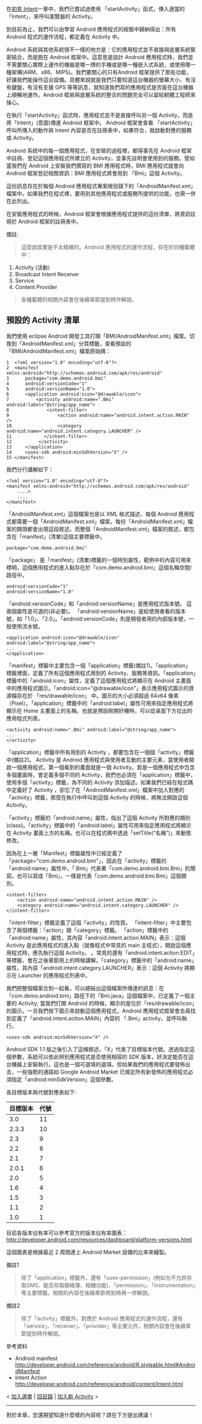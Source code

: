 在[初見 Intent](IntroAndroid.md)一章中，我們已嘗試過使用 「startActivity」函式，傳入適當的「Intent」，來呼叫瀏覽器的 Activity。

到目前為止，我們可以由學習 Android 應用程式的經驗中歸納得出：所有 Android 程式的運作流程，都定義在 Activity 中。

Android 系統與其他系統很不一樣的地方是：它的應用程式並不直接與底層系統緊密結合，而是跑在 Android 框架中。這意思是設計 Android 應用程式時，我們並不需要關心實際上運作的機器是哪一牌的手機或是哪一種嵌入式系統，或使用哪一種架構(ARM、x86、MIPS)。我們要關心的只有Android 框架提供了那些功能，好讓我們能操作這台設備。具體來說就是我們只要知道這台機器的螢幕大小、有沒有鍵盤，有沒有支援 GPS 等等訊息，就知道我們寫的應用程式是否能在這台機器上順暢地運作。Android 框架與底層系統的整合的問題完全可以留給軔體工程師來操心。

在執行「startActivity」函式時，應用程式並不是直接呼叫另一個 Activity，而是將「Intent」(意圖)傳進 Android 框架中。 Android 框架會查看 「startActivity」 呼叫所傳入的動作與 Intent 內容是否在註冊表中，如果符合，就啟動對應的服務或 Activity。

Android 系統中的每一個應用程式，在安裝的過程裡，都得事先在 Android 框架中註冊、登記這個應用程式所建立的 Activity，並事先註明會使用到的服務。譬如當我們在 Android 上安裝我們撰寫的 BMI 應用程式時，BMI 應用程式就會向 Android 框架登記相關資訊：BMI 應用程式將會用到 「Bmi」這個 Activity。

這份訊息存在於每個 Android 應用程式專案根目錄下的「AndroidManifest.xml」檔案中。如果我們在程式裡，要用到其他應用程式或服務所提供的功能，也需一併在此列出。

在安裝應用程式的時候，Android 框架會根據應用程式提供的這份清單，將資訊註冊於 Android 框架的註冊表中。


備註:
> 這麼說其實是不太精確的。Android 應用程式的運作流程，存在於四種載體中：

  1. Activity (活動)
  1. Broadcast Intent Receiver
  1. Service
  1. Content Provider

> 各種載體的相關內容會在後續章節提到時作解說。

## 預設的 Activity 清單 ##

我們使用 eclipse Android 開發工具打開「BMI/AndroidManifest.xml」檔案。切換到「AndroidManifest.xml」分頁標籤，查看預設的 「BMI/AndroidManifest.xml」檔案原始碼：

```
1  <?xml version="1.0" encoding="utf-8"?>
2  <manifest xmlns:android="http://schemas.android.com/apk/res/android"
3      package="com.demo.android.bmi"
4      android:versionCode="1"
5      android:versionName="1.0">
6      <application android:icon="@drawable/icon">
7          <activity android:name=".Bmi" android:label="@string/app_name">
8              <intent-filter>
9                  <action android:name="android.intent.action.MAIN" />
10                 <category android:name="android.intent.category.LAUNCHER" />
11            </intent-filter>
12          </activity>
13     </application>
14     <uses-sdk android:minSdkVersion="X" />
15 </manifest>
```

我們分行講解如下：
```
<?xml version="1.0" encoding="utf-8"?>
<manifest xmlns:android="http://schemas.android.com/apk/res/android"
    ....>
    ....
</manifest>
```

「AndroidManifest.xml」這個檔案也是以 XML 格式描述，每個 Android 應用程式都需要一個「AndroidManifest.xml」檔案，每份「AndroidManifest.xml」檔案的開頭都會出現這段敘述。而整個「AndroidManifest.xml」檔案的敘述，都包含在「manifest」(清單)這個主要標籤中。

```
package="com.demo.android.bmi"
```

「package」 是「manifest」(清單)標籤的一個特別屬性，範例中的內容可用來標明，這個應用程式的進入點存在於「com.demo.android.bmi」這個名稱空間/路徑中。

```
android:versionCode="1"
android:versionName="1.0"
```

「android:versionCode」和「android:versionName」是應用程式版本號。
這兩個屬性是可選的(非必要)。
「android:versionName」是給使用者看的版本號，如「1.0」、「2.0」。「android:versionCode」則是開發者用的內部版本號，一般使用流水號。

```
<application android:icon="@drawable/icon" android:label="@string/app_name">
...
</application>
```

「manifest」標籤中主要包含一個「application」標籤(備註1)。「application」標籤裡面，定義了所有這個應用程式用到的 Activity、服務等資訊。「application」標籤中的「android:icon」屬性，定義了這個應用程式將顯示在 Android 主畫面中的應用程式圖示。「android:icon="@drawable/icon"」表示應用程式圖示的資源檔存在於 「res/drawable/icon」 中。圖示的大小必須超過 64x64 像素（Pixel）。「application」標籤中的「android:label」屬性可用來指定應用程式將顯示在 Home 主畫面上的名稱。也就是預設剛開好機時，可以從桌面下方拉出的應用程式列表。

```
<activity android:name=".Bmi" android:label="@string/app_name">
...
</activity>
```
「application」標籤中所有用到的 Activity ，都要包含在一個個「activity」標籤中(備註2)。
Activity 是 Android 應用程式與使用者互動的主要元素，當使用者開啟一個應用程式，第一個看到的畫面就是一個 Activity。若是一個應用程式中包含多個畫面時，會定義多個不同的 Activity，我們也必須在「application」標籤中，使用多個「activity」標籤，為不同的 Activity 添加描述。如果我們已經在程式碼中定義好了 Activity ，卻忘了在「AndroidManifest.xml」檔案中加入對應的「activity」標籤，那麼在執行中呼叫到這個 Activity 的時候，將無法開啟這個 Activity。

「activity」標籤的「android:name」屬性，指出了這個 Activity 所對應的類別(class)。「activity」標籤中的「android:label」屬性可用來指定應用程式將顯示在 Activity 畫面上方的名稱。也可以在程式碼中透過「setTitle(“名稱”)」來動態修改。

因為在上一層「Manifest」標籤屬性中已經定義了「package="com.demo.android.bmi"」，因此在「activity」標籤的 「android:name」屬性中，「.Bmi」代表著「com.demo.android.bmi.Bmi」的簡寫。也可以寫成「Bmi」，一樣是代表「com.demo.android.bmi.Bmi」這個類別。

```
<intent-filter>
    <action android:name="android.intent.action.MAIN" />
    <category android:name="android.intent.category.LAUNCHER" />
</intent-filter>
```

「intent-filter」標籤定義了這個「activity」的性質。
「intent-filter」中主要包含了兩個標籤：「action」跟「category」標籤。
「action」標籤中的「android:name」屬性，其內容「android.intent.action.MAIN」表示：這個 Activity 是此應用程式的進入點（就像程式中常見的 main 主程式），開啟這個應用程式時，應先執行這個 Activity。
。常見的還有「android.intent.action.EDIT」等標籤，會在之後章節用上的時候講解。「category」標籤中的「android:name」屬性，其內容「android.intent.category.LAUNCHER」表示：這個 Activity 將顯示在 Launcher 的應用程式列表中。

我們把整個檔案合到一起看，可以總結出這個檔案所傳達的訊息：在「com.demo.android.bmi」路徑下的「Bmi.java」這個檔案中，已定義了一個主要的 Activity; 當我們打開 Android 的時候，顯示的是位於「res/drawable/icon」的圖示。一旦我們按下圖示來啟動這個應用程式，Android 應用程式框架會去尋找到定義了「android.intent.action.MAIN」內容的 「.Bmi」activity，並呼叫執行。

```
<uses-sdk android:minSdkVersion="X" />
```

Android SDK 1.1 版之後引入了這條敘述，「X」代表了目標版本代號。透過指定這個參數，系統可以依此辨別應用程式是否使用相容的 SDK 版本，好決定能否在這台機器上安裝執行。這也是一個可選填的選項。但如果我們的應用程式要發佈出去，一些強勢的通路如 Google Android Market 已規定所有新發佈的應用程式必須指定「android:minSdkVersion」這個參數。

各目標版本與代號對應表如下:

| 目標版本 | 代號 |
|:-------------|:-------|
| 3.0          | 11 |
| 2.3.3       | 10 |
| 2.3          | 9 |
| 2.2          | 8 |
| 2.1          | 7 |
| 2.0.1       | 6 |
| 2.0          | 5 |
| 1.6          | 4 |
| 1.5          | 3 |
| 1.1          | 2 |
| 1.0          | 1 |

目前各版本佔有率可以參考官方的版本佔有率圖表：
http://developer.android.com/resources/dashboard/platform-versions.html

這個圖表是根據最近 2 周間連上 Android Market 設備的比率來繪製。

備註1
> 除了「application」標籤外，還有「uses-permission」(例如允不允許存取SMS、能否存取聯絡簿、相機功能)、「permission」、「instrumentation」等主要標籤。相關的內容在後續章節用到時再一併解說。

備註2
> 除了「activity」標籤外，對應於 Android 應用程式的運作流程，還有「service」、「receiver」、「provider」等主要元件。相關內容會在後續章節提到時作解說。

參考資料

  * Android manifest http://developer.android.com/reference/android/R.styleable.html#AndroidManifest
  * Intent Action http://developer.android.com/reference/android/content/Intent.html

< [加入選單](AndroidMenu.md) | [回目錄](DiveIntoAndroid.md) | [加入新 Activity](AndroidActivity.md) >


---


對於本章，您還期望知道什麼樣的內容呢？請在下方提出建議！